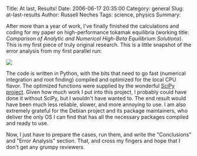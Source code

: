 Title: At last, Results!
Date: 2006-06-17 20:35:00
Category: general
Slug: at-last-results
Author: Russell Neches
Tags: science, physics
Summary: 


After more than a year of work, I've finally finished the calculations
and coding for my paper on high-performance tokamak equilibria (working
title: *Comparison of Analytic and Numerical High-Beta Equilibrium
Solutions*). This is my first piece of truly original research. This is
a little snapshot of the error analysis from my first parallel run:

![](http://vort.org/media/images/Ophidian_error.png)

The code is written in Python, with the bits that need to go fast
(numerical integration and root finding) compiled and optimized for the
local CPU flavor. The optimized functions were supplied by the wonderful
[SciPy project](http://scipy.org). Given how much work I put into this
project, I probably could have done it without SciPy, but I wouldn't
have wanted to. The end result would have been much less reliable,
slower, and more annoying to use. I am also extremely grateful for the
Debian project and its package maintainers, who deliver the only OS I
can find that has all the necessary packages compiled and ready to use.

Now, I just have to prepare the cases, run them, and write the
"Conclusions" and "Error Analysis" section. That, and cross my fingers
and hope that I don't get any grumpy reviewers.
